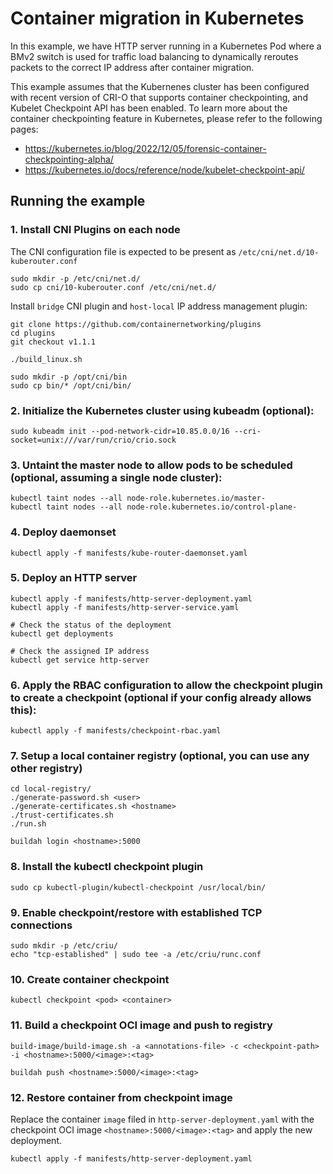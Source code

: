 # Container migration in Kubernetes

In this example, we have HTTP server running in a Kubernetes Pod where a BMv2
switch is used for traffic load balancing to dynamically reroutes packets to
the correct IP address after container migration.

This example assumes that the Kubernenes cluster has been configured with
recent version of CRI-O that supports container checkpointing, and Kubelet
Checkpoint API has been enabled. To learn more about the container
checkpointing feature in Kubernetes, please refer to the following pages:

 - https://kubernetes.io/blog/2022/12/05/forensic-container-checkpointing-alpha/
 - https://kubernetes.io/docs/reference/node/kubelet-checkpoint-api/

## Running the example

### 1. Install CNI Plugins on each node

The CNI configuration file is expected to be present as `/etc/cni/net.d/10-kuberouter.conf`
```
sudo mkdir -p /etc/cni/net.d/
sudo cp cni/10-kuberouter.conf /etc/cni/net.d/
```

Install `bridge` CNI plugin and `host-local` IP address management plugin:

```
git clone https://github.com/containernetworking/plugins
cd plugins
git checkout v1.1.1

./build_linux.sh

sudo mkdir -p /opt/cni/bin
sudo cp bin/* /opt/cni/bin/
```

### 2. Initialize the Kubernetes cluster using kubeadm (optional):
```
sudo kubeadm init --pod-network-cidr=10.85.0.0/16 --cri-socket=unix:///var/run/crio/crio.sock
```

### 3. Untaint the master node to allow pods to be scheduled (optional, assuming a single node cluster):
```
kubectl taint nodes --all node-role.kubernetes.io/master-
kubectl taint nodes --all node-role.kubernetes.io/control-plane-
```


### 4. Deploy daemonset
```
kubectl apply -f manifests/kube-router-daemonset.yaml
```

### 5. Deploy an HTTP server

```
kubectl apply -f manifests/http-server-deployment.yaml
kubectl apply -f manifests/http-server-service.yaml

# Check the status of the deployment
kubectl get deployments

# Check the assigned IP address
kubectl get service http-server
```

### 6. Apply the RBAC configuration to allow the checkpoint plugin to create a checkpoint (optional if your config already allows this):
```
kubectl apply -f manifests/checkpoint-rbac.yaml
```

### 7. Setup a local container registry (optional, you can use any other registry)

```
cd local-registry/
./generate-password.sh <user>
./generate-certificates.sh <hostname>
./trust-certificates.sh
./run.sh

buildah login <hostname>:5000
```

### 8. Install the kubectl checkpoint plugin

```
sudo cp kubectl-plugin/kubectl-checkpoint /usr/local/bin/
```

### 9. Enable checkpoint/restore with established TCP connections
```
sudo mkdir -p /etc/criu/
echo "tcp-established" | sudo tee -a /etc/criu/runc.conf
```

### 10. Create container checkpoint

```
kubectl checkpoint <pod> <container>
```

### 11. Build a checkpoint OCI image and push to registry

```
build-image/build-image.sh -a <annotations-file> -c <checkpoint-path> -i <hostname>:5000/<image>:<tag>

buildah push <hostname>:5000/<image>:<tag>
```

### 12. Restore container from checkpoint image

Replace the container `image` filed in `http-server-deployment.yaml` with the
checkpoint OCI image `<hostname>:5000/<image>:<tag>` and apply the new deployment.

```
kubectl apply -f manifests/http-server-deployment.yaml
```

